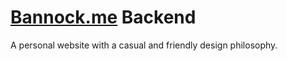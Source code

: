 # [Bannock.me](https://bannock.me) Backend
A personal website with a casual and friendly design philosophy.
